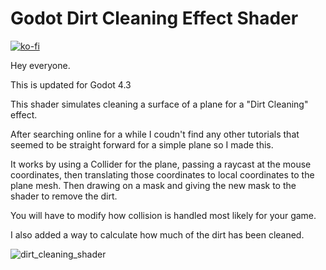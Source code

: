 
# Godot Dirt Cleaning Effect Shader

[![ko-fi](https://ko-fi.com/img/githubbutton_sm.svg)](https://ko-fi.com/R6R115WI4Z)

Hey everyone.

This is updated for Godot 4.3

This shader simulates cleaning a surface of a plane for a "Dirt Cleaning" effect.

After searching online for a while I coudn't find any other tutorials that seemed to be straight forward for a simple plane so I made this.

It works by using a Collider for the plane, passing a raycast at the mouse coordinates, then translating those coordinates to local coordinates to the plane mesh. Then drawing on a mask and giving the new mask to the shader to remove the dirt.

You will have to modify how collision is handled most likely for your game. 

I also added a way to calculate how much of the dirt has been cleaned. 

![dirt_cleaning_shader](https://github.com/user-attachments/assets/b097788d-d80f-4e01-bdf2-09a1ea3df652)
